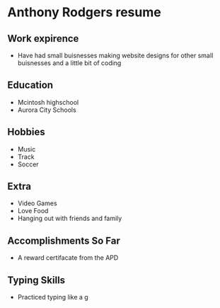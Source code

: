 # Anthony Rodgers resume

## Work expirence 
- Have had small buisnesses making website designs for other small buisnesses and a little bit of coding


## Education 
- Mcintosh highschool
- Aurora City Schools


## Hobbies 
- Music
- Track
- Soccer

## Extra 
- Video Games
- Love Food
- Hanging out with friends and family

## Accomplishments So Far
- A reward certifacate from the APD 

## Typing Skills
- Practiced typing like a g
